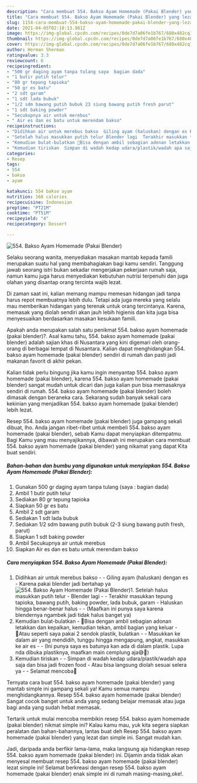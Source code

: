 ```yaml
---
description: "Cara membuat 554. Bakso Ayam Homemade (Pakai Blender) yang lezat dan Mudah Dibuat"
title: "Cara membuat 554. Bakso Ayam Homemade (Pakai Blender) yang lezat dan Mudah Dibuat"
slug: 1154-cara-membuat-554-bakso-ayam-homemade-pakai-blender-yang-lezat-dan-mudah-dibuat
date: 2021-04-05T02:18:13.981Z
image: https://img-global.cpcdn.com/recipes/0de7d7a06fe1b767/680x482cq70/554-bakso-ayam-homemade-pakai-blender-foto-resep-utama.jpg
thumbnail: https://img-global.cpcdn.com/recipes/0de7d7a06fe1b767/680x482cq70/554-bakso-ayam-homemade-pakai-blender-foto-resep-utama.jpg
cover: https://img-global.cpcdn.com/recipes/0de7d7a06fe1b767/680x482cq70/554-bakso-ayam-homemade-pakai-blender-foto-resep-utama.jpg
author: Herman Sherman
ratingvalue: 3.3
reviewcount: 6
recipeingredient:
- "500 gr daging ayam tanpa tulang saya  bagian dada"
- "1 butir putih telur"
- "80 gr tepung tapioka"
- "50 gr es batu"
- "2 sdt garam"
- "1 sdt lada bubuk"
- "1/2 sdm bawang putih bubuk 23 siung bawang putih fresh parut"
- "1 sdt baking powder"
- "Secukupnya air untuk merebus"
- " Air es dan es batu untuk merendam bakso"
recipeinstructions:
- "Didihkan air untuk merebus bakso  Giling ayam (haluskan) dengan es Karena pakai blender jadi bertahap ya"
- "Setelah halus masukkan putih telur Blender lagi  Terakhir masukkan tepung tapioka, bawang putih, baking powder, lada bubuk, garam Haluskan hingga benar-benar halus  (Maafkan ini punya saya karena blendernya ngambek jadi tidak halus banget ya)"
- "Kemudian bulat-bulatkan 🔹Bisa dengan ambil sebagian adonan letakkan dan kepalkan, kemudian tekan, ambil bagian yang keluar 🔹Atau seperti saya pakai 2 sendok plastik, bulatkan  Masukkan ke dalam air yang mendidih, tunggu hingga mengapung, angkat, masukkan ke air es  (Ini punya saya es batunya kan ada di dalam plastik. Lupa nda dibuka plastiknya, maafkan main cemplung aja😅🙏)"
- "Kemudian tiriskan  Simpan di wadah kedap udara/plastik/wadah apa saja dan bisa jadi frozen food Atau bisa langsung diolah sesuai selera ya  Selamat mencoba💜"
categories:
- Resep
tags:
- 554
- bakso
- ayam

katakunci: 554 bakso ayam 
nutrition: 168 calories
recipecuisine: Indonesian
preptime: "PT21M"
cooktime: "PT51M"
recipeyield: "4"
recipecategory: Dessert

---
```



![554. Bakso Ayam Homemade (Pakai Blender)](https://img-global.cpcdn.com/recipes/0de7d7a06fe1b767/680x482cq70/554-bakso-ayam-homemade-pakai-blender-foto-resep-utama.jpg)

Selaku seorang wanita, menyediakan masakan mantab kepada famili merupakan suatu hal yang membahagiakan bagi kamu sendiri. Tanggung jawab seorang istri bukan sekadar mengerjakan pekerjaan rumah saja, namun kamu juga harus menyediakan kebutuhan nutrisi terpenuhi dan juga olahan yang disantap orang tercinta wajib lezat.

Di zaman  saat ini, kalian memang mampu memesan hidangan jadi tanpa harus repot membuatnya lebih dulu. Tetapi ada juga mereka yang selalu mau memberikan hidangan yang terenak untuk orang tercintanya. Karena, memasak yang diolah sendiri akan jauh lebih higienis dan kita juga bisa menyesuaikan berdasarkan masakan kesukaan famili. 



Apakah anda merupakan salah satu penikmat 554. bakso ayam homemade (pakai blender)?. Asal kamu tahu, 554. bakso ayam homemade (pakai blender) adalah sajian khas di Nusantara yang kini digemari oleh orang-orang di berbagai tempat di Nusantara. Kalian dapat menghidangkan 554. bakso ayam homemade (pakai blender) sendiri di rumah dan pasti jadi makanan favorit di akhir pekan.

Kalian tidak perlu bingung jika kamu ingin menyantap 554. bakso ayam homemade (pakai blender), karena 554. bakso ayam homemade (pakai blender) sangat mudah untuk dicari dan juga kalian pun bisa memasaknya sendiri di rumah. 554. bakso ayam homemade (pakai blender) boleh dimasak dengan beraneka cara. Sekarang sudah banyak sekali cara kekinian yang menjadikan 554. bakso ayam homemade (pakai blender) lebih lezat.

Resep 554. bakso ayam homemade (pakai blender) juga gampang sekali dibuat, lho. Anda jangan ribet-ribet untuk membeli 554. bakso ayam homemade (pakai blender), sebab Kamu dapat menyiapkan ditempatmu. Bagi Kamu yang mau menyajikannya, dibawah ini merupakan cara membuat 554. bakso ayam homemade (pakai blender) yang nikamat yang dapat Kita buat sendiri.

<!--inarticleads1-->

##### Bahan-bahan dan bumbu yang digunakan untuk menyiapkan 554. Bakso Ayam Homemade (Pakai Blender):

1. Gunakan 500 gr daging ayam tanpa tulang (saya : bagian dada)
1. Ambil 1 butir putih telur
1. Sediakan 80 gr tepung tapioka
1. Siapkan 50 gr es batu
1. Ambil 2 sdt garam
1. Sediakan 1 sdt lada bubuk
1. Sediakan 1/2 sdm bawang putih bubuk (2-3 siung bawang putih fresh, parut)
1. Siapkan 1 sdt baking powder
1. Ambil Secukupnya air untuk merebus
1. Siapkan  Air es dan es batu untuk merendam bakso




<!--inarticleads2-->

##### Cara menyiapkan 554. Bakso Ayam Homemade (Pakai Blender):

1. Didihkan air untuk merebus bakso -  - Giling ayam (haluskan) dengan es - Karena pakai blender jadi bertahap ya
<img src="https://img-global.cpcdn.com/steps/1245c1c34637c9b2/160x128cq70/554-bakso-ayam-homemade-pakai-blender-langkah-memasak-1-foto.jpg" alt="554. Bakso Ayam Homemade (Pakai Blender)">1. Setelah halus masukkan putih telur - Blender lagi -  - Terakhir masukkan tepung tapioka, bawang putih, baking powder, lada bubuk, garam - Haluskan hingga benar-benar halus -  - (Maafkan ini punya saya karena blendernya ngambek jadi tidak halus banget ya)
1. Kemudian bulat-bulatkan - 🔹Bisa dengan ambil sebagian adonan letakkan dan kepalkan, kemudian tekan, ambil bagian yang keluar - 🔹Atau seperti saya pakai 2 sendok plastik, bulatkan -  - Masukkan ke dalam air yang mendidih, tunggu hingga mengapung, angkat, masukkan ke air es -  - (Ini punya saya es batunya kan ada di dalam plastik. Lupa nda dibuka plastiknya, maafkan main cemplung aja😅🙏)
1. Kemudian tiriskan -  - Simpan di wadah kedap udara/plastik/wadah apa saja dan bisa jadi frozen food - Atau bisa langsung diolah sesuai selera ya -  - Selamat mencoba💜




Ternyata cara buat 554. bakso ayam homemade (pakai blender) yang mantab simple ini gampang sekali ya! Kamu semua mampu menghidangkannya. Resep 554. bakso ayam homemade (pakai blender) Sangat cocok banget untuk anda yang sedang belajar memasak atau juga bagi anda yang sudah hebat memasak.

Tertarik untuk mulai mencoba membikin resep 554. bakso ayam homemade (pakai blender) nikmat simple ini? Kalau kamu mau, yuk kita segera siapkan peralatan dan bahan-bahannya, lantas buat deh Resep 554. bakso ayam homemade (pakai blender) yang lezat dan simple ini. Sangat mudah kan. 

Jadi, daripada anda berfikir lama-lama, maka langsung aja hidangkan resep 554. bakso ayam homemade (pakai blender) ini. Dijamin anda tiidak akan menyesal membuat resep 554. bakso ayam homemade (pakai blender) lezat simple ini! Selamat berkreasi dengan resep 554. bakso ayam homemade (pakai blender) enak simple ini di rumah masing-masing,oke!.


